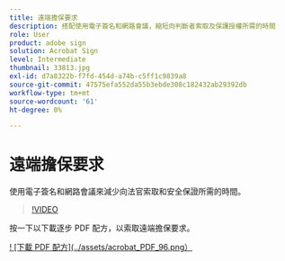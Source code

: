 ```yaml
---
title: 遠端擔保要求
description: 搭配使用電子簽名和網路會議，縮短向判斷者索取及保護授權所需的時間
role: User
product: adobe sign
solution: Acrobat Sign
level: Intermediate
thumbnail: 33813.jpg
exl-id: d7a8322b-f7fd-454d-a74b-c5ff1c9839a8
source-git-commit: 47575efa552da55b3ebde308c182432ab29392db
workflow-type: tm+mt
source-wordcount: '61'
ht-degree: 0%

---
```


# 遠端擔保要求

使用電子簽名和網路會議來減少向法官索取和安全保證所需的時間。

>[!VIDEO](https://video.tv.adobe.com/v/33813?hidetitle=true)

按一下以下載逐步 PDF 配方，以索取遠端擔保要求。

[! [下載 PDF 配方](../assets/acrobat_PDF_96.png）](../assets/UseCaseRecipe-EN-Remote-Warrant-Request.pdf)

